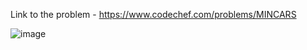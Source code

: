 Link to the problem - https://www.codechef.com/problems/MINCARS


![image](https://user-images.githubusercontent.com/57552973/221370343-e531c635-f150-44c7-83fd-a5ee1662abd5.png)
